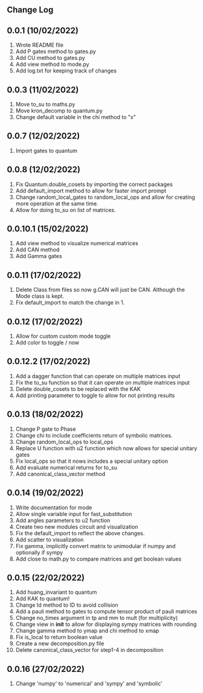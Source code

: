 Change Log
----------

0.0.1 (10/02/2022)
------------------

1. Wrote README file
2. Add P gates method to gates.py
3. Add CU method to gates.py
4. Add view method to mode.py
5. Add log.txt for keeping track of changes

0.0.3 (11/02/2022)
------------------

1. Move to_su to maths.py
2. Move kron_decomp to quantum.py
3. Change default variable in the chi method to "x"

0.0.7 (12/02/2022)
------------------

1. Import gates to quantum

0.0.8 (12/02/2022)
------------------

1. Fix Quantum.double_cosets by importing the correct packages
2. Add default_import method to allow for faster import prompt
3. Change random_local_gates to random_local_ops and allow for creating more operation at the same time.
4. Allow for doing to_su on list of matrices.

0.0.10.1 (15/02/2022)
---------------------

1. Add view method to visualize numerical matrices
2. Add CAN method
3. Add Gamma gates

0.0.11 (17/02/2022)
-------------------

1. Delete Class from files so now g.CAN will just be CAN. Although the Mode class is kept.
2. Fix default_import to match the change in 1.

0.0.12 (17/02/2022)
-------------------

1. Allow for custom custom mode toggle
2. Add color to toggle / now

0.0.12.2 (17/02/2022)
---------------------

1. Add a dagger function that can operate on multiple matrices input
2. Fix the to_su function so that it can operate on multiple matrices input
3. Delete double_cosets to be replaced with the KAK
4. Add printing parameter to toggle to allow for not printing results

0.0.13 (18/02/2022)
-------------------

1. Change P gate to Phase
2. Change chi to include coefficients return of symbolic matrices.
3. Change random_local_ops to local_ops
4. Replace U function with u2 function which now allows for special unitary gates
5. Fix local_ops so that it nows includes a special unitary option
6. Add evaluate numerical returns for to_su
7. Add canonical_class_vector method

0.0.14 (19/02/2022)
-------------------

1. Write documentation for mode
2. Allow single variable input for fast_substitution
3. Add angles parameters to u2 function
4. Create two new modules circuit and visualization
5. Fix the default_import to reflect the above changes.
6. Add scatter to visualization
7. Fix gamma, implicitly convert matrix to unimodular if numpy and optionally if sympy
8. Add close to math.py to compare matrices and get boolean values

0.0.15 (22/02/2022)
----------------------

1. Add huang_invariant to quantum
2. Add KAK to quantum!
3. Change Id method to ID to avoid collision
4. Add a pauli method to gates to compute tensor product of pauli matrices
5. Change no_times argument in tp and mm to mult (for multiplicity)
6. Change view in __init__ to allow for displaying sympy matrices with rounding
7. Change gamma method to ymap and chi method to xmap
8. Fix is_local to return boolean value
9. Create a new decomposition.py file
10. Delete canonical_class_vector for step1-4 in decomposition

0.0.16 (27/02/2022)
---------------------

1. Change 'numpy' to 'numerical' and 'sympy' and 'symbolic'